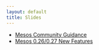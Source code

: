 ```yaml
---
layout: default
title: Slides
---
```


* [Mesos Community Guidance](http://pan.baidu.com/s/1pKp2QCF)
* [Mesos 0.26/0.27 New Features](http://yun.baidu.com/s/1gezlett)

